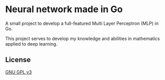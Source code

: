 # Neural network made in Go

A small project to develop a full-featured Multi Layer Perceptron (MLP) in Go.

This project serves to develop my knowledge and abilities in mathematics applied to deep learning.

## License

[GNU GPL v3](./LICENSE)
